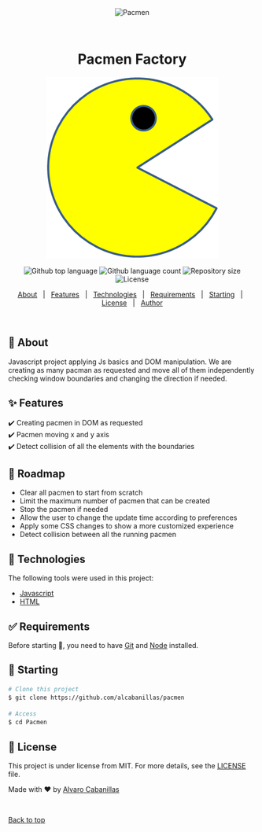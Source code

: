 <div align="center" id="top"> 
  <img src="./.github/app.gif" alt="Pacmen" />

&#xa0;

  <!-- <a href="https://pacmen.netlify.app">Demo</a> -->
</div>

<h1 align="center">Pacmen Factory</h1>
<div align="center">
  <img alt ="Pacman" src="images/PacMan1.png">
</div>

<p align="center">
  <img alt="Github top language" src="https://img.shields.io/github/languages/top/alcabanillas/Pacmen?color=56BEB8">

  <img alt="Github language count" src="https://img.shields.io/github/languages/count/alcabanillas/Pacmen?color=56BEB8">

  <img alt="Repository size" src="https://img.shields.io/github/repo-size/alcabanillas/Pacmen?color=56BEB8">

  <img alt="License" src="https://img.shields.io/github/license/alcabanillas/Pacmen?color=56BEB8">

  <!-- <img alt="Github issues" src="https://img.shields.io/github/issues/alcabanillas/Pacmen?color=56BEB8" /> -->

  <!-- <img alt="Github forks" src="https://img.shields.io/github/forks/alcabanillas/Pacmen?color=56BEB8" /> -->

  <!-- <img alt="Github stars" src="https://img.shields.io/github/stars/alcabanillas/Pacmen?color=56BEB8" /> -->
</p>

<!-- Status -->

<!-- <h4 align="center">
	🚧  Pacmen 🚀 Under construction...  🚧
</h4>

<hr> -->

<p align="center">
  <a href="#dart-about">About</a> &#xa0; | &#xa0; 
  <a href="#sparkles-features">Features</a> &#xa0; | &#xa0;
  <a href="#rocket-technologies">Technologies</a> &#xa0; | &#xa0;
  <a href="#white_check_mark-requirements">Requirements</a> &#xa0; | &#xa0;
  <a href="#checkered_flag-starting">Starting</a> &#xa0; | &#xa0;
  <a href="#memo-license">License</a> &#xa0; | &#xa0;
  <a href="https://github.com/alcabanillas" target="_blank">Author</a>
</p>

<br>

## :dart: About


Javascript project applying Js basics and DOM manipulation. We are creating as many pacman as requested and move all of them independently checking window boundaries and changing the direction if needed.

## :sparkles: Features

:heavy_check_mark: Creating pacmen in DOM as requested\
:heavy_check_mark: Pacmen moving x and y axis\
:heavy_check_mark: Detect collision of all the elements with the boundaries

## :construction_worker: Roadmap

<ul>
<li>Clear all pacmen to start from scratch
<li>Limit the maximum number of pacmen that can be created
<li>Stop the pacmen if needed
<li>Allow the user to change the update time according to preferences
<li>Apply some CSS changes to show a more customized experience
<li>Detect collision between all the running pacmen
</ul>

## :rocket: Technologies

The following tools were used in this project:

- [Javascript](https://javascript.com/)
- [HTML](https://html.com/)

## :white_check_mark: Requirements

Before starting :checkered_flag:, you need to have [Git](https://git-scm.com) and [Node](https://nodejs.org/en/) installed.

## :checkered_flag: Starting

```bash
# Clone this project
$ git clone https://github.com/alcabanillas/pacmen

# Access
$ cd Pacmen
```

## :memo: License

This project is under license from MIT. For more details, see the [LICENSE](LICENSE.md) file.

Made with :heart: by <a href="https://github.com/alcabanillas" target="_blank">Alvaro Cabanillas</a>

&#xa0;

<a href="#top">Back to top</a>
